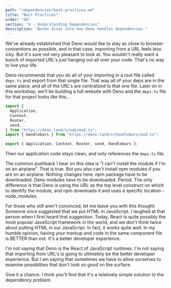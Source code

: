 ```yaml
---
path: "/dependencies/best-practices.md"
title: "Best Practices"
order: "4D"
section: "4 - Understanding Dependencies"
description: "Burke dives into how Deno handles dependencies."
---
```


We've already established that Deno would like to stay as close to browser conventions as possible, and in that case, importing from a URL feels less icky. But it's sure not very pleasant to look at. You wouldn't really want a bunch of imported URL's just hanging out all over your code. That's no way to live your life.

Deno recommends that you do all of your importing in a root file called `deps.ts` and export from that single file. That way all of your deps are in the same place, and all of the URL's are centralized to that one file. Later on in this workshop, we'll be building a full website with Deno and the `deps.ts` file for that project looks like this...

```typescript
import {
  Application,
  Context,
  Router,
  send,
} from "https://deno.land/x/oak/mod.ts";
import { Handlebars } from "https://deno.land/x/handlebars/mod.ts";

export { Application, Context, Router, send, Handlebars };
```

Then our application code stays clean, and only references the `deps.ts` file.

The common pushback I hear on this idea is "I can't install the module if I'm on an airplane". That is true. But you also can't install npm modules if you are on an airplane. Nothing changes here. npm package have to be downloaded. Deno modules have to be downloaded. Period. The only difference is that Deno is using the URL as the top level construct on which to identify the module, and npm downloads it and uses a specific location - node_modules.

For those who still aren't convinced, let me leave you with this thought: Someone once suggested that we put HTML in JavaScript. I laughed at that person when I first heard that suggestion. Today, React is quite possibly the most popular JavaScript framework in the world, and we don't think twice about putting HTML in our JavaScript. In fact, it works quite well. In my humble opinion, having your markup and code in the same component file is BETTER than not. It's a better developer experience.

I'm not saying that Deno is the React of JavaScript runtimes. I'm not saying that importing from URL's is going to ultimately be the better developer experience. But I am saying that sometimes we have to allow ourselves to examine possiblities that don't look so good on the surface.

Give it a chance. I think you'll find that it's a relatively simple solution to the dependency problem.
